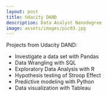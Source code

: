 ```yaml
---
layout: post
title: Udacity DAND
description: Data Analyst Nanodegree
image: assets/images/pic03.jpg
---
```


<!-- 
![test image]({{ site.url | absolute_path}}/assets/images/pic03.jpg)
-->

Projects from Udacity DAND:
* Investigate a data set with Pandas
* Data Wrangling with SQL
* Exploratory Data Analysis with R
* Hypothesis testing of Stroop Effect
* Predictive modeling with Python
* Data visualization with Tableau